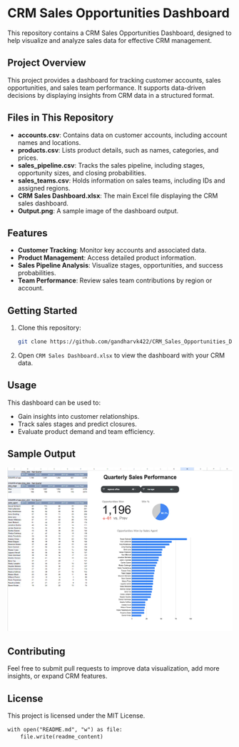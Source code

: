 # CRM Sales Opportunities Dashboard

This repository contains a CRM Sales Opportunities Dashboard, designed to help visualize and analyze sales data for effective CRM management.

## Project Overview

This project provides a dashboard for tracking customer accounts, sales opportunities, and sales team performance. It supports data-driven decisions by displaying insights from CRM data in a structured format.

## Files in This Repository

- **accounts.csv**: Contains data on customer accounts, including account names and locations.
- **products.csv**: Lists product details, such as names, categories, and prices.
- **sales_pipeline.csv**: Tracks the sales pipeline, including stages, opportunity sizes, and closing probabilities.
- **sales_teams.csv**: Holds information on sales teams, including IDs and assigned regions.
- **CRM Sales Dashboard.xlsx**: The main Excel file displaying the CRM sales dashboard.
- **Output.png**: A sample image of the dashboard output.

## Features

- **Customer Tracking**: Monitor key accounts and associated data.
- **Product Management**: Access detailed product information.
- **Sales Pipeline Analysis**: Visualize stages, opportunities, and success probabilities.
- **Team Performance**: Review sales team contributions by region or account.

## Getting Started

1. Clone this repository:
   ```bash
   git clone https://github.com/gandharvk422/CRM_Sales_Opportunities_Dashboard.git
   ```
2. Open `CRM Sales Dashboard.xlsx` to view the dashboard with your CRM data.

## Usage

This dashboard can be used to:
- Gain insights into customer relationships.
- Track sales stages and predict closures.
- Evaluate product demand and team efficiency.

## Sample Output

![Dashboard Output](Output.png)

## Contributing

Feel free to submit pull requests to improve data visualization, add more insights, or expand CRM features.

## License

This project is licensed under the MIT License.
```
with open("README.md", "w") as file:
    file.write(readme_content)
```
